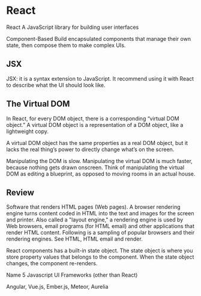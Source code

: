 # React

React
A JavaScript library for building user interfaces

Component-Based
Build encapsulated components that manage their own state, then compose them to make complex UIs.

## JSX

JSX: it is a syntax extension to JavaScript. It recommend using it with React to describe what the UI should look like.

## The Virtual DOM

In React, for every DOM object, there is a corresponding “virtual DOM object.” A virtual DOM object is a representation of a DOM object, like a lightweight copy.

A virtual DOM object has the same properties as a real DOM object, but it lacks the real thing’s power to directly change what’s on the screen.

Manipulating the DOM is slow. Manipulating the virtual DOM is much faster, because nothing gets drawn onscreen. Think of manipulating the virtual DOM as editing a blueprint, as opposed to moving rooms in an actual house.

## Review

Software that renders HTML pages (Web pages). A browser rendering engine turns content coded in HTML into the text and images for the screen and printer. Also called a "layout engine," a rendering engine is used by Web browsers, email programs (for HTML email) and other applications that render HTML content. Following is a sampling of popular browsers and their rendering engines. See HTML, HTML email and render.

React components has a built-in state object. The state object is where you store property values that belongs to the component. When the state object changes, the component re-renders.

Name 5 Javascript UI Frameworks (other than React)

Angular, Vue.js, Ember.js, Meteor, Aurelia
